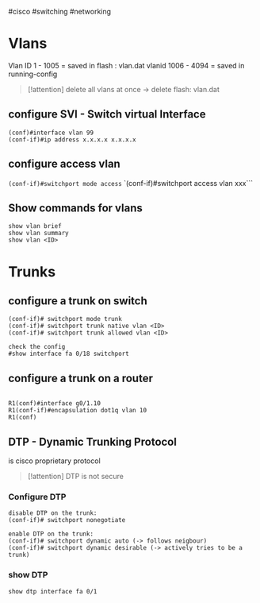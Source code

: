 #cisco #switching #networking
# Vlans
Vlan ID 1 - 1005 = saved in flash : vlan.dat
vlanid 1006 - 4094 = saved in running-config

>[!attention] delete all vlans at once -> delete flash: vlan.dat
>

## configure SVI -  Switch virtual Interface
```
(conf)#interface vlan 99
(conf-if)#ip address x.x.x.x x.x.x.x

```
## configure access vlan
`(conf-if)#switchport mode access`
`(conf-if)#switchport access vlan xxx```

## Show commands for vlans

```
show vlan brief
show vlan summary
show vlan <ID>
```

# Trunks

## configure a trunk on switch
```
(conf-if)# switchport mode trunk
(conf-if)# switchport trunk native vlan <ID>
(conf-if)# switchport trunk allowed vlan <ID>
```

```
check the config
#show interface fa 0/18 switchport
```
## configure a trunk on a router

```

R1(conf)#interface g0/1.10
R1(conf-if)#encapsulation dot1q vlan 10
R1(conf)
```

## DTP - Dynamic Trunking Protocol
is cisco proprietary protocol
>[!attention] DTP is not secure

### Configure DTP

```
disable DTP on the trunk:
(conf-if)# switchport nonegotiate

enable DTP on the trunk:
(conf-if)# switchport dynamic auto (-> follows neigbour)
(conf-if)# switchport dynamic desirable (-> actively tries to be a trunk)
```

### show DTP
`show dtp interface fa 0/1`


